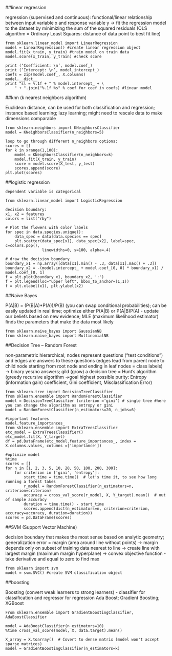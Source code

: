 ##linear regression

regression (supervised and continuous): functional/linear relationship between input variable x and response variable y → fit the regression model to the dataset by minimizing the sum of the squared residuals (OLS algorithm = Ordinary Least Squares: distance of data point to best fit line)

    from sklearn.linear_model import LinearRegression
    model = LinearRegression() #create linear regression object
    model.fit(x_train, y_train) #train model on train data
    model.score(x_train, y_train) #check score

    print (‘Coefficient: \n’, model.coef_)
    print (‘Intercept: \n’, model.intercept_) 
    coefs = zip(model.coef_, X.columns)
    model.__dict__
    print "sl = %.1f + " % model.intercept_ + \
        " + ".join("%.1f %s" % coef for coef in coefs) #linear model


##knn (k nearest neighbors algorithm)

Euclidean distance, can be used for both classification and regression; instance based learning; lazy learning; might need to rescale data to make dimensions comparable

    from sklearn.neighbors import KNeighborsClassifier 
    model = KNeighborsClassifier(n_neighbors=5)

    loop to go through different n_neighbors options:
    scores = []
    for k in xrange(1,100):
        model = KNeighborsClassifier(n_neighbors=k)
        model.fit(X_train, y_train)
        score = model.score(X_test, y_test)
        scores.append(score)
    plt.plot(scores)

##logistic regression

    dependent variable is categorical

    from sklearn.linear_model import LogisticRegression

    decision boundary:
    x1, x2 = features
    colors = list("rby")

    # Plot the flowers with color labels
    for spec in data.species.unique():
        data_spec = data[data.species == spec]
        plt.scatter(data_spec[x1], data_spec[x2], label=spec, c=colors.pop(),
                    linewidths=0, s=100, alpha=.4)

    # draw the decision boundary
    boundary_x1 = np.array([data[x1].min() - .3, data[x1].max() + .3])
    boundary_x2 = -(model.intercept_ + model.coef_[0, 0] * boundary_x1) / model.coef_[0, 1]
    f = plt.plot(boundary_x1, boundary_x2, ':')
    f = plt.legend(loc="upper left", bbox_to_anchor=(1,1))
    f = plt.xlabel(x1), plt.ylabel(x2)
    
##Naïve Bayes

P(A|B) = (P(B|A)*P(A))/P(B)  (you can swap conditional probabilities); can be easily updated in real time; optimize either P(A|B) or P(A|B)P(A) - update our beliefs based on new evidence; MLE (maximum likelihood estimator) finds the parameters that make the data most likely 

    from sklearn.naive_bayes import GaussianNB
    from sklearn.naive_bayes import MultinomialNB

##Decision Tree – Random Forest

non-parametric hierarchical; nodes represent questions (“test conditions”) and edges are answers to these questions (edges lead from parent node to child node starting from root node and ending in leaf nodes = class labels) → binary yes/no answers; gild (grow) a decision tree = Hunt’s algorithm (greedy recursive algorithm →goal highest possible purity: Entropy (information gain) coefficient, Gini coefficient, Misclassification Error)

    from sklearn.tree import DecisionTreeClassifier
    from sklearn.ensemble import RandomForestClassifier
    model = DecisionTreeClassifier (criterion =’gini’) # single tree #here you can change the algorithm as entropy or gini
    model = RandomForestClassifier(n_estimators=20, n_jobs=6) 

    #important features
    model.feature_importances_ 
    from sklearn.ensemble import ExtraTreesClassifier
    etc_model = ExtraTreesClassifier()
    etc_model.fit(X, Y_target)
    df = pd.DataFrame(etc_model.feature_importances_, index = X.columns.values, columns =['importance'])

    #optimize model
    %time
    scores = []
    for n in [1, 2, 3, 5, 10, 20, 50, 100, 200, 300]:
        for criterion in ['gini', 'entropy']:
            start_time = time.time()  # let's time it, to see how long running a forest takes
            r_model = RandomForestClassifier(n_estimators=n, criterion=criterion)
            accuracy = cross_val_score(r_model, X, Y_target).mean()  # out of sample accuracy
            duration = time.time() - start_time
            scores.append(dict(n_estimators=n, criterion=criterion, accuracy=accuracy, duration=duration))
    scores = pd.DataFrame(scores)

##SVM (Support Vector Machine)

decision boundary that makes the most sense based on analytic geometry; generalization error = margin (area around line without points) → margin depends only on subset of training data nearest to line → create line with largest margin (maximum margin hyperplane) → convex objective function - take derivative and equal to zero to find max

    from sklearn import svm
    model = svm.SVC() #create SVM classification object
    
##boosting

Boosting (convert weak learners to strong learners) - classifier for classification and regressor for regression
Ada Boost; Gradient Boosting; XGBoost

    From sklearn.ensemble import GradientBoostingClassifier, AdaBoostClassifier

    model = AdaBoostClassifier(n_estimators=10)
    %time cross_val_score(model, X, data.target).mean()

    X_array = X.toarray()  # Covert to dense matrix (model won't accept sparse matrices)
    model = GradientBoostingClassifier(n_estimators=k)


